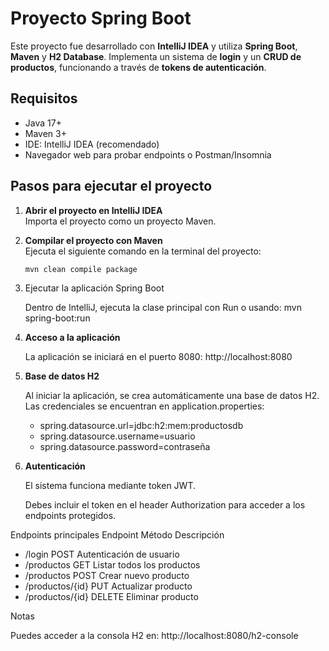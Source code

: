 # Proyecto Spring Boot

Este proyecto fue desarrollado con **IntelliJ IDEA** y utiliza **Spring Boot**, **Maven** y **H2 Database**. Implementa un sistema de **login** y un **CRUD de productos**, funcionando a través de **tokens de autenticación**.

## Requisitos

- Java 17+
- Maven 3+
- IDE: IntelliJ IDEA (recomendado)
- Navegador web para probar endpoints o Postman/Insomnia

## Pasos para ejecutar el proyecto

1. **Abrir el proyecto en IntelliJ IDEA**  
   Importa el proyecto como un proyecto Maven.

2. **Compilar el proyecto con Maven**  
   Ejecuta el siguiente comando en la terminal del proyecto:
   ```bash
   mvn clean compile package

3. Ejecutar la aplicación Spring Boot

   Dentro de IntelliJ, ejecuta la clase principal con Run o usando: mvn spring-boot:run


4. **Acceso a la aplicación**

   La aplicación se iniciará en el puerto 8080: http://localhost:8080


5. **Base de datos H2**

   Al iniciar la aplicación, se crea automáticamente una base de datos H2.
   Las credenciales se encuentran en application.properties:
   * spring.datasource.url=jdbc:h2:mem:productosdb
   * spring.datasource.username=usuario
   * spring.datasource.password=contraseña


6. **Autenticación**

   El sistema funciona mediante token JWT.

   Debes incluir el token en el header Authorization para acceder a los endpoints protegidos.

Endpoints principales
   Endpoint	Método	Descripción
   * /login	POST	Autenticación de usuario
   * /productos	GET	Listar todos los productos
   * /productos	POST	Crear nuevo producto
   * /productos/{id}	PUT	Actualizar producto 
   * /productos/{id}	DELETE	Eliminar producto

Notas

Puedes acceder a la consola H2 en:
http://localhost:8080/h2-console
